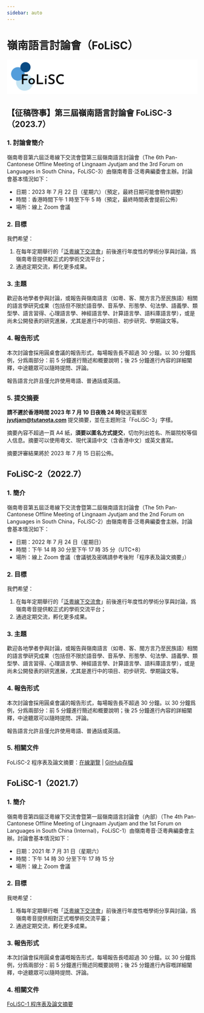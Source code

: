 ```yaml
---
sidebar: auto
---
```


# 嶺南語言討論會（FoLiSC）

![FoLiSC](./folisc_logo.png)

## 【征稿啓事】第三屆嶺南語言討論會 FoLiSC-3（2023.7）

### 1. 討論會簡介

嶺南粵音第六屆泛粵線下交流會暨第三屆嶺南語言討論會（The 6th Pan-Cantonese Offline Meeting of Lingnaam Jyutjam and the 3rd Forum on Languages in South China，FoLiSC-3）由嶺南粵音·泛粵典編委會主辦。討論會基本情況如下：

- 日期：2023 年 7 月 22 日（星期六）（預定，最終日期可能會稍作調整）
- 時間：香港時間下午 1 時至下午 5 時（預定，最終時間表會提前公佈）
- 場所：線上 Zoom 會議

### 2. 目標

我們希望：

1. 在每年定期舉行的「[泛粵線下交流會](/pan-cantonese-offline-meeting/)」前後進行年度性的學術分享與討論，爲嶺南粵音提供較正式的學術交流平台；
2. 通過定期交流，孵化更多成果。

### 3. 主題

歡迎各地學者參與討論，或報告與嶺南語言（如粵、客、閩方言乃至民族語）相關的語言學研究成果（包括但不限於語音學、音系學、形態學、句法學、語義學、類型學、語言習得、心理語言學、神經語言學、計算語言學、語料庫語言學），或是尚未公開發表的研究進展，尤其是進行中的項目、初步研究、學期論文等。

### 4. 報告形式

本次討論會採用圓桌會議的報告形式，每場報告長不超過 30 分鐘。以 30 分鐘爲例，分爲兩部分：前 5 分鐘進行簡述和概要說明；後 25 分鐘進行內容的詳細闡釋，中途聽眾可以隨時提問、評論。

報告語言允許且僅允許使用粵語、普通話或英語。

### 5. 提交摘要

**請不遲於香港時間 2023 年 7 月 10 日夜晚 24 時**發送電郵至 **jyutjam@tutanota.com** 提交摘要，並在主题附注「FoLiSC-3」字樣。

摘要內容不超過一頁 A4 紙，**須要以匿名方式提交**，切勿列出姓名、所屬院校等個人信息。摘要可以使用粵文、現代漢語中文（含香港中文）或英文書寫。

摘要評審結果將於 2023 年 7 月 15 日前公佈。

## FoLiSC-2（2022.7）

### 1. 簡介

嶺南粵音第五屆泛粵線下交流會暨第二屆嶺南語言討論會（The 5th Pan-Cantonese Offline Meeting of Lingnaam Jyutjam and the 2nd Forum on Languages in South China，FoLiSC-2）由嶺南粵音·泛粵典編委會主辦。討論會基本情況如下：

- 日期：2022 年 7 月 24 日（星期日）
- 時間：下午 14 時 30 分至下午 17 時 35 分（UTC+8）
- 場所：線上 Zoom 會議（會議號及密碼請參考後附「程序表及論文摘要」）

### 2. 目標

我們希望：

1. 在每年定期舉行的「[泛粵線下交流會](/pan-cantonese-offline-meeting/)」前後進行年度性的學術分享與討論，爲嶺南粵音提供較正式的學術交流平台；
2. 通過定期交流，孵化更多成果。

### 3. 主題

歡迎各地學者參與討論，或報告與嶺南語言（如粵、客、閩方言乃至民族語）相關的語言學研究成果（包括但不限於語音學、音系學、形態學、句法學、語義學、類型學、語言習得、心理語言學、神經語言學、計算語言學、語料庫語言學），或是尚未公開發表的研究進展，尤其是進行中的項目、初步研究、學期論文等。

### 4. 報告形式

本次討論會採用圓桌會議的報告形式，每場報告長不超過 30 分鐘。以 30 分鐘爲例，分爲兩部分：前 5 分鐘進行簡述和概要說明；後 25 分鐘進行內容的詳細闡釋，中途聽眾可以隨時提問、評論。

報告語言允許且僅允許使用粵語、普通話或英語。

### 5. 相關文件

FoLiSC-2 程序表及論文摘要：[在線瀏覽](https://www.kdocs.cn/l/ckkSaTmWZTCw) | [GitHub存檔](https://github.com/JyutdictEB/FoLiSC-Docs/raw/main/FoLiSC-2/FoLiSC-2_Program_and_Abstracts.pdf)

## FoLiSC-1（2021.7）

### 1. 簡介

嶺南粵音第四屆泛粵線下交流會暨第一屆嶺南語言討論會（內部）（The 4th Pan-Cantonese Offline Meeting of Lingnaam Jyutjam and the 1st Forum on Languages in South China (Internal)，FoLiSC-1）由嶺南粵音·泛粵典編委會主辦。討論會基本情況如下：

- 日期：2021 年 7 月 31 日（星期六）
- 時間：下午 14 時 30 分至下午 17 時 15 分
- 場所：線上 Zoom 會議

### 2. 目標

我哋希望：

1. 喺每年定期舉行嘅「[泛粵線下交流會](/pan-cantonese-offline-meeting/)」前後進行年度性嘅學術分享與討論，爲嶺南粵音提供相對正式嘅學術交流平臺；
2. 通過定期交流，孵化更多成果。

### 3. 報告形式

本次討論會採用圓桌會議嘅報告形式，每場報告長唔超過 30 分鐘。以 30 分鐘爲例，分爲兩部分：前 5 分鐘進行簡述同概要說明；後 25 分鐘進行內容嘅詳細闡釋，中途聽眾可以隨時提問、評論。

### 4. 相關文件

[FoLiSC-1 程序表及論文摘要](https://github.com/JyutdictEB/FoLiSC-Docs/raw/main/FoLiSC-1/FoLiSC-1_Program_and_Abstracts.pdf)
